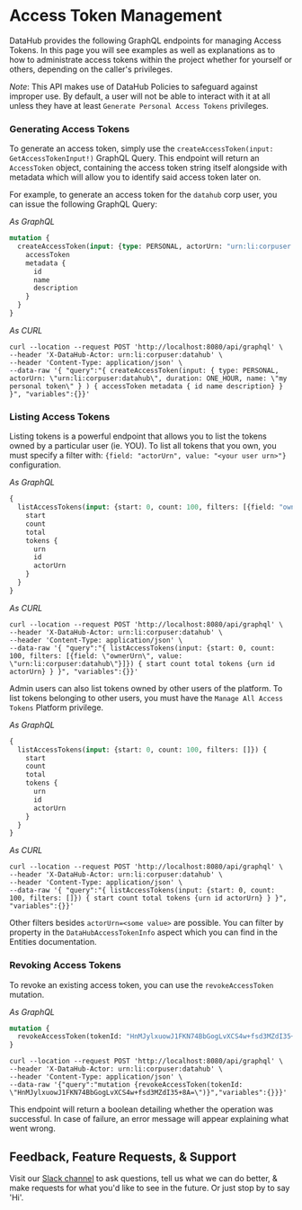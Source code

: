 # Access Token Management

DataHub provides the following GraphQL endpoints for managing Access Tokens. In this page you will see examples as well
as explanations as to how to administrate access tokens within the project whether for yourself or others, depending on the caller's privileges.

*Note*: This API makes use of DataHub Policies to safeguard against improper use. By default, a user will not be able to interact with it at all unless they have at least `Generate Personal Access Tokens` privileges.

### Generating Access Tokens

To generate an access token, simply use the `createAccessToken(input: GetAccessTokenInput!)` GraphQL Query.
This endpoint will return an `AccessToken` object, containing the access token string itself alongside with metadata
which will allow you to identify said access token later on.

For example, to generate an access token for the `datahub` corp user, you can issue the following GraphQL Query:

*As GraphQL*

```graphql
mutation {
  createAccessToken(input: {type: PERSONAL, actorUrn: "urn:li:corpuser:datahub", duration: ONE_HOUR, name: "my personal token"}) {
    accessToken
    metadata {
      id
      name
      description
    }
  }
}
```

*As CURL*

```curl
curl --location --request POST 'http://localhost:8080/api/graphql' \
--header 'X-DataHub-Actor: urn:li:corpuser:datahub' \
--header 'Content-Type: application/json' \
--data-raw '{ "query":"{ createAccessToken(input: { type: PERSONAL, actorUrn: \"urn:li:corpuser:datahub\", duration: ONE_HOUR, name: \"my personal token\" } ) { accessToken metadata { id name description} } }", "variables":{}}'
```

### Listing Access Tokens

Listing tokens is a powerful endpoint that allows you to list the tokens owned by a particular user (ie. YOU). 
To list all tokens that you own, you must specify a filter with: `{field: "actorUrn", value: "<your user urn>"}` configuration. 

*As GraphQL*

```graphql
{
  listAccessTokens(input: {start: 0, count: 100, filters: [{field: "ownerUrn", value: "urn:li:corpuser:datahub"}]}) {
    start
    count
    total
    tokens {
      urn
      id
      actorUrn
    }
  }
}
```

*As CURL*

```curl
curl --location --request POST 'http://localhost:8080/api/graphql' \
--header 'X-DataHub-Actor: urn:li:corpuser:datahub' \
--header 'Content-Type: application/json' \
--data-raw '{ "query":"{ listAccessTokens(input: {start: 0, count: 100, filters: [{field: \"ownerUrn\", value: \"urn:li:corpuser:datahub\"}]}) { start count total tokens {urn id actorUrn} } }", "variables":{}}'
```

Admin users can also list tokens owned by other users of the platform. To list tokens belonging to other users, you must have the `Manage All Access Tokens` Platform privilege. 

*As GraphQL*

```graphql
{
  listAccessTokens(input: {start: 0, count: 100, filters: []}) {
    start
    count
    total
    tokens {
      urn
      id
      actorUrn
    }
  }
}
```

*As CURL*

```curl
curl --location --request POST 'http://localhost:8080/api/graphql' \
--header 'X-DataHub-Actor: urn:li:corpuser:datahub' \
--header 'Content-Type: application/json' \
--data-raw '{ "query":"{ listAccessTokens(input: {start: 0, count: 100, filters: []}) { start count total tokens {urn id actorUrn} } }", "variables":{}}'
```

Other filters besides `actorUrn=<some value>` are possible. You can filter by property in the `DataHubAccessTokenInfo` aspect which you can find in the Entities documentation.

### Revoking Access Tokens

To revoke an existing access token, you can use the `revokeAccessToken` mutation. 

*As GraphQL*

```graphql
mutation {
  revokeAccessToken(tokenId: "HnMJylxuowJ1FKN74BbGogLvXCS4w+fsd3MZdI35+8A=")
}
```

```curl
curl --location --request POST 'http://localhost:8080/api/graphql' \
--header 'X-DataHub-Actor: urn:li:corpuser:datahub' \
--header 'Content-Type: application/json' \
--data-raw '{"query":"mutation {revokeAccessToken(tokenId: \"HnMJylxuowJ1FKN74BbGogLvXCS4w+fsd3MZdI35+8A=\")}","variables":{}}}'
```

This endpoint will return a boolean detailing whether the operation was successful. In case of failure, an error message will appear explaining what went wrong.

## Feedback, Feature Requests, & Support

Visit our [Slack channel](https://slack.datahubproject.io) to ask questions, tell us what we can do better, & make requests for what you'd like to see in the future. Or just
stop by to say 'Hi'. 
